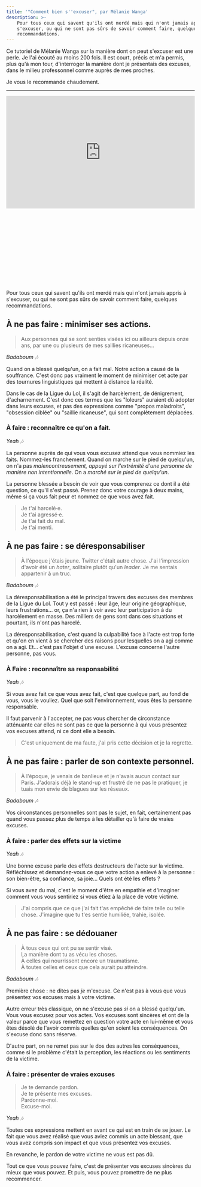 ```yaml
---
title: '"Comment bien s''excuser", par Mélanie Wanga'
description: >-
    Pour tous ceux qui savent qu'ils ont merdé mais qui n'ont jamais appris à
    s'excuser, ou qui ne sont pas sûrs de savoir comment faire, quelques
    recommandations.
---
```


Ce tutoriel de Mélanie Wanga sur la manière dont on peut s'excuser est une
perle. Je l'ai écouté au moins 200 fois. Il est court, précis et m'a permis,
plus qu'à mon tour, d'interroger la manière dont je présentais des excuses, dans
le milieu professonnel comme auprès de mes proches.

Je vous le recommande chaudement.

---

<div class="videoWrapper" style="padding-bottom: 40%;">
<iframe loading="lazy" title="Tuto - Comment bien s&#x27;excuser" width="100%" height="300" scrolling="no" frameborder="no" allow="autoplay" src="https://w.soundcloud.com/player/?url=https%3A//api.soundcloud.com/tracks/575893209&color=%23ff5500&auto_play=false&hide_related=false&show_comments=true&show_user=true&show_reposts=false&show_teaser=true&visual=true"></iframe>
</div>

Pour tous ceux qui savent qu'ils ont merdé mais qui n'ont jamais appris à
s'excuser, ou qui ne sont pas sûrs de savoir comment faire, quelques
recommandations.

## À ne pas faire : minimiser ses actions.

> Aux personnes qui se sont senties visées ici ou ailleurs depuis onze ans, par
> une ou plusieurs de mes saillies ricaneuses…

<i aria-hidden>Badaboum 🎶</i>

Quand on a blessé quelqu'un, on a fait mal. Notre action a causé de la
souffrance. C'est donc pas vraiment le moment de minimiser cet acte par des
tournures linguistiques qui mettent à distance la réalité.

Dans le cas de la Ligue du Lol, il s'agit de harcèlement, de dénigrement,
d'acharnement. C'est donc ces termes que les "loleurs" auraient dû adopter dans
leurs excuses, et pas des expressions comme "propos maladroits", "obsession
ciblée" ou "saillie ricaneuse", qui sont complètement déplacées.

### À faire : reconnaître ce qu'on a fait.

<i aria-hidden>Yeah 🎶</i>

La personne auprès de qui vous vous excusez attend que vous nommiez les faits.
Nommez-les franchement. Quand on marche sur le pied de quelqu'un, on n'a pas
_malencontreusement, appuyé sur l'extrémité d'une personne de manière non
intentionnelle_. On a _marché sur le pied de quelqu'un_.

La personne blessée a besoin de voir que vous comprenez ce dont il a été
question, ce qu'il s'est passé. Prenez donc votre courage à deux mains, même si
ça vous fait peur et nommez ce que vous avez fait.

> Je t'ai harcelé·e.  
> Je t'ai agressé·e.  
> Je t'ai fait du mal.  
> Je t'ai menti.

## À ne pas faire : se déresponsabiliser

> À l'époque j'étais jeune. Twitter c'était autre chose. J'ai l'impression
> d'avoir été un _hater_, solitaire plutôt qu'un _leader_. Je me sentais
> appartenir à un truc.

<i aria-hidden>Badaboum 🎶</i>

La déresponsabilisation a été le principal travers des excuses des membres de la
Ligue du Lol. Tout y est passé : leur âge, leur origine géographique, leurs
frustrations… or, ça n'a rien à voir avec leur participation à du harcèlement en
masse. Des milliers de gens sont dans ces situations et pourtant, ils n'ont pas
harcelé.

La déresponsabilisation, c'est quand la culpabilité face à l'acte est trop forte
et qu'on en vient à se chercher des raisons pour lesquelles on a agi comme on a
agi. Et… c'est pas l'objet d'une excuse. L'excuse concerne l'autre personne, pas
vous.

### À Faire : reconnaître sa responsabilité

<i aria-hidden>Yeah 🎶</i>

Si vous avez fait ce que vous avez fait, c'est que quelque part, au fond de
vous, vous le vouliez. Quel que soit l'environnement, vous êtes la personne
responsable.

Il faut parvenir à l'accepter, ne pas vous chercher de circonstance atténuante
car elles ne sont pas ce que la personne à qui vous présentez vos excuses
attend, ni ce dont elle a besoin.

> C'est uniquement de ma faute, j'ai pris cette décision et je la regrette.

## À ne pas faire : parler de son contexte personnel.

> À l'époque, je venais de banlieue et je n'avais aucun contact sur Paris.
> J'adorais déjà le stand-up et frustré de ne pas le pratiquer, je tuais mon
> envie de blagues sur les réseaux.

<i aria-hidden>Badaboum 🎶</i>

Vos circonstances personnelles sont pas le sujet, en fait, certainement pas
quand vous passez plus de temps à les détailler qu'à faire de vraies excuses.

### À faire : parler des effets sur la victime

<i aria-hidden>Yeah 🎶</i>

Une bonne excuse parle des effets destructeurs de l'acte sur la victime.
Réfléchissez et demandez-vous ce que votre action a enlevé à la personne : son
bien-être, sa confiance, sa joie… Quels ont été les effets ?

Si vous avez du mal, c'est le moment d'être en empathie et d'imaginer comment
vous vous sentiriez si vous étiez à la place de votre victime.

> J'ai compris que ce que j'ai fait t'as empêché de faire telle ou telle chose.
> J'imagine que tu t'es sentie humiliée, trahie, isolée.

## À ne pas faire : se dédouaner

> À tous ceux qui ont pu se sentir visé.  
> La manière dont tu as vécu les choses.  
> À celles qui nourrissent encore un traumatisme.  
> À toutes celles et ceux que cela aurait pu atteindre.

<i aria-hidden>Badaboum 🎶</i>

Première chose : ne dites pas _je_ m'excuse. Ce n'est pas à vous que vous
présentez vos excuses mais à votre victime.

Autre erreur très classique, on ne s'excuse pas _si_ on a blessé quelqu'un. Vous
vous excusez pour vos actes. Vos excuses sont sincères et ont de la valeur parce
que vous remettez en question votre acte en lui-même et vous êtes désolé de
l'avoir commis quelles qu'en soient les conséquences. On s'excuse donc sans
réserve.

D'autre part, on ne remet pas sur le dos des autres les conséquences, comme si
le problème c'était la perception, les réactions ou les sentiments de la
victime.

### À faire : présenter de vraies excuses

> Je te demande pardon.  
> Je te présente mes excuses.  
> Pardonne-moi.  
> Excuse-moi.

<i aria-hidden>Yeah 🎶</i>

Toutes ces expressions mettent en avant ce qui est en train de se jouer. Le fait
que vous avez réalisé que vous aviez commis un acte blessant, que vous avez
compris son impact et que vous présentez vos excuses.

En revanche, le pardon de votre victime ne vous est pas dû.

Tout ce que vous pouvez faire, c'est de présenter vos excuses sincères du mieux
que vous pouvez. Et puis, vous pouvez promettre de ne plus recommencer.
